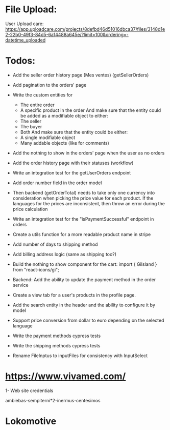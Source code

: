 # File Upload:

User Upload care:
https://app.uploadcare.com/projects/8defbd46d51016dbca37/files/3148d1e2-22b0-49f3-84d5-6a14488a645e/?limit=100&ordering=-datetime_uploaded

# Todos:

- Add the seller order history page (Mes ventes) (getSellerOrders)
- Add pagination to the orders' page
- Write the custom entities for

  - The entire order
  - A specific product in the order
    And make sure that the entity could be added as a modifiable object to either:
  - The seller
  - The buyer
  - Both
    And make sure that the entity could be either:
  - A single modifiable object
  - Many addable objects (like for comments)

- Add the nothing to show in the orders' page when the user as no orders
- Add the order history page with their statuses (workflow)
- Write an integration test for the getUserOrders endpoint
- Add order number field in the order model
- Then backend (getOrderTotal) needs to take only one currency into consideration when picking the price value for each product. If the languages for the prices are inconsistent, then throw an error during the price calculation
- Write an integration test for the "isPaymentSuccessful" endpoint in orders
- Create a utils function for a more readable product name in stripe
- Add number of days to shipping method
- Add billing address logic (same as shipping too?)
- Build the nothing to show component for the cart: import { GiIsland } from "react-icons/gi";
- Backend: Add the ability to update the payment method in the order service
- Create a view tab for a user's products in the profile page.
- Add the search entity in the header and the ability to configure it by model
- Support price conversion from dollar to euro depending on the selected language
- Write the payment methods cypress tests
- Write the shipping methods cypress tests
- Rename FileInptus to inputFiles for consistency with InputSelect

# https://www.vivamed.com/

1- Web site credentials

ambiebas-sempiterni\*2-inermus-centesimos

# Lokomotive
